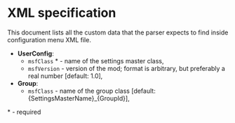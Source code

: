 # XML specification
This document lists all the custom data that the parser expects to find inside configuration menu XML file.

- **UserConfig**:
  - `msfClass` * - name of the settings master class,
  - `msfVersion` - version of the mod; format is arbitrary, but preferably a real number [default: 1.0],
- **Group**:
  - `msfClass` - name of the group class [default: {SettingsMasterName}_{GroupId}],  

\* - required